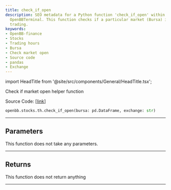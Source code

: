 ```yaml
---
title: check_if_open
description: SEO metadata for a Python function 'check_if_open' within OpenBB-finance's
  OpenBBTerminal. This function checks if a particular market (Bursa) is open for
  trading.
keywords:
- OpenBB-finance
- Stocks
- Trading hours
- Bursa
- Check market open
- Source code
- pandas
- Exchange
---
```


import HeadTitle from '@site/src/components/General/HeadTitle.tsx';

<HeadTitle title="stocks.th.check_if_open - Reference | OpenBB SDK Docs" />

Check if market open helper function

Source Code: [[link](https://github.com/OpenBB-finance/OpenBB/tree/main/openbb_terminal/stocks/tradinghours/bursa_model.py#L156)]

```python
openbb.stocks.th.check_if_open(bursa: pd.DataFrame, exchange: str)
```

---

## Parameters

This function does not take any parameters.

---

## Returns

This function does not return anything

---
